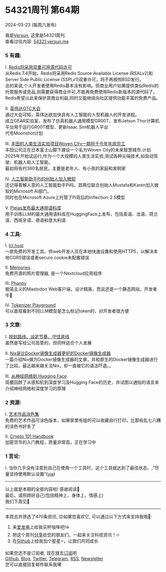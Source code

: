 # 54321周刊 第64期
2024-03-23 (每周六发布)

我是[Versun](https://blog.versun.me), 这里是54321周刊. \
查看过往内容: [54321.versun.me](https://54321.versun.me/)

### 5 有趣:
I. [Redis将采用双重可用源代码许可](https://redis.com/blog/redis-adopts-dual-source-available-licensing/)\
从Redis 7.4开始，Redis将采用Redis Source Available License (RSALv2)和Server Side Public License (SSPLv1)双重许可，将不再按照BSD发行。\
总的来说,个人开发者使用Redis基本没有影响。但商业用户如果提供类似Redis的托管服务或竞品,则需要获得商业许可,不能再免费使用Redis新版本的源代码了。\
Redis希望以此来保护其商业利益,同时又能继续向社区提供功能丰富的免费产品。

II. [英伟达GTC大会](https://www.nvidia.com/gtc/keynote/)\
通过大会可知，英伟达欲加快具有人工智能的人型机器人的开发进程。\
成立GEAR实验室、发布了仿真机器人通用模型GR00T、发布Jetson Thor计算机平台用于运行GR00T模型、更新Isaac Sim机器人平台\
代号Moonshot计划

III. [丰田的人类生活实验项目Woven City一期将于今年年底完工](https://www.forbes.com.au/news/innovation/japans-futuristic-15-billion-smart-city-begins-mass-human-experiment)\
丰田公司正在日本富士山脚下建设一个名为Woven City的未来智慧城市,计划2025年开始试运行,作为一个大规模的人类生活实验,测试各种尖端技术,如自动驾驶、机器人和人工智能。\
最初将有约360名居民，主要是老年人、有小孩的家庭和发明家

IV. [人工智能助手Pi的创始人加入微软](https://inflection.ai/the-new-inflection)\
还记得善解人意的人工智能助手Pi吗，其两位联合创始人Mustafa和Karén加入微软的Microsoft AI部门。\
同时也在Microsoft Azure上托管了Pi背后的Inflection-2.5模型

V. [Pleias发布最大通用语料库](https://huggingface.co/blog/Pclanglais/common-corpus)\
用于训练LLM的最大通用语料库在HuggingFace上发布，包括英语、法语、荷兰语、西班牙语、德语和意大利语


### 4 工具:
I. [lcl.host](https://lcl.host/)\
一款免费的开发工具，供web开发人员在本地快速设置和使用HTTPS，以解决本地CORS错误或者secure cookie未配置错误

II. [Memories](https://memories.gallery/)\
免费开源的照片管理器, 是一个Nextcloud应用程序

III. [Phanpy](https://phanpy.social/)\
极简主义的Mastodon Web客户端，设计精美，而且还是一个静态网站，开发者牛🍺

IV. [Tokenizer Playground](https://huggingface.co/spaces/Xenova/the-tokenizer-playground)\
可以直观看到不同LLM模型是怎么标记token的，对开发者很方便

### 3 文章:
I. [规划路线、设定节奏、守住底线](https://world.hey.com/dhh/chart-the-course-set-the-pace-hold-the-line-0f3ea916)\
虽然是写给公司高管的，但同样适合个人发展

II. [Nix是比Docker镜像生成器更好的Docker镜像生成器](https://xeiaso.net/talks/2024/nix-docker-build/)\
一篇介绍Nix做为Docker镜像生成器的文章，并和原生的Docker镜像生成器进行了比较。最近越来越关注Nix，却一直被它的语法吓退。。

III. [从神经网络到 Hugging Face](https://hutusi.com/articles/the-history-of-neural-networks)\
简要回顾了从感知机到深度学习及Hugging Face的历史，并试图以通俗的语言来介绍神经网络和深度学习的原理


### 2 资源:
I. [艺术作品涂色集](https://library.nyam.org/colorourcollections/)\
免费的艺术作品可涂色版本，如果家里有娃的可以收藏自行打印，比那些乱七八糟的涂色书好多了

II. [Crypto 101 Handbook](https://www.bitdegree.org/crypto/learn)\
加密货币的入门教程，质量非常高，正在学习中

### 1 言论:
I. 当你几乎没有注意到自己在使用一个工具时，这个工具就达到了最佳状态。,“尽量坚持使用默认设置”([via](https://myme.no/posts/2024-03-19-focus-by-automation.html))


---
以上就是本期的全部内容啦! 感谢阅读🥰\
最后，请照顾好自己(包括精神上、身体上、情感上)\
我们下周见👋

---
本周总共筛选了470条资讯, 😊如果您喜欢它, 可以通过以下方式来支持我哦🎉: 
1. 来[爱发电](https://afdian.net/a/versun)上给我买杯咖啡吧!☕ 
2. 把这个周刊[分享](https://54321.versun.me)给您的朋友们，一起来关注科技资讯！🔥 
3. 在[Github](https://github.com/versun/54321-Weekly)上给我加个星星⭐，让我们共同成长 

如果您还不是订阅者, 现在就去[订阅](https://54321.versun.me)吧\
[Github](https://github.com/versun/54321-Weekly), [Blog](https://blog.versun.me/), [Twitter](https://twitter.com/VersunPan), [Telegram](https://t.me/+0hAhZfrPJGo1YmI9), [RSS](https://54321.versun.me/feed), [Newsletter](https://54321.versun.me/)\
您可以直接回复邮件联系我噢
